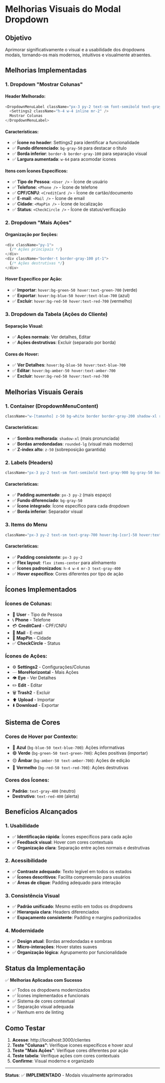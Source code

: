 # Melhorias Visuais do Modal Dropdown

## Objetivo
Aprimorar significativamente o visual e a usabilidade dos dropdowns modais, tornando-os mais modernos, intuitivos e visualmente atraentes.

## Melhorias Implementadas

### **1. Dropdown "Mostrar Colunas"**

#### **Header Melhorado:**
```typescript
<DropdownMenuLabel className="px-3 py-2 text-sm font-semibold text-gray-900 bg-gray-50 border-b border-gray-100">
  <Settings2 className="h-4 w-4 inline mr-2" />
  Mostrar Colunas
</DropdownMenuLabel>
```

#### **Características:**
- ✅ **Ícone no header**: Settings2 para identificar a funcionalidade
- ✅ **Fundo diferenciado**: `bg-gray-50` para destacar o título
- ✅ **Borda inferior**: `border-b border-gray-100` para separação visual
- ✅ **Largura aumentada**: `w-64` para acomodar ícones

#### **Itens com Ícones Específicos:**
- ✅ **Tipo de Pessoa**: `<User />` - Ícone de usuário
- ✅ **Telefone**: `<Phone />` - Ícone de telefone
- ✅ **CPF/CNPJ**: `<CreditCard />` - Ícone de cartão/documento
- ✅ **E-mail**: `<Mail />` - Ícone de email
- ✅ **Cidade**: `<MapPin />` - Ícone de localização
- ✅ **Status**: `<CheckCircle />` - Ícone de status/verificação

### **2. Dropdown "Mais Ações"**

#### **Organização por Seções:**
```typescript
<div className="py-1">
  {/* Ações principais */}
</div>
<div className="border-t border-gray-100 pt-1">
  {/* Ações destrutivas */}
</div>
```

#### **Hover Específico por Ação:**
- ✅ **Importar**: `hover:bg-green-50 hover:text-green-700` (verde)
- ✅ **Exportar**: `hover:bg-blue-50 hover:text-blue-700` (azul)
- ✅ **Excluir**: `hover:bg-red-50 hover:text-red-700` (vermelho)

### **3. Dropdown da Tabela (Ações do Cliente)**

#### **Separação Visual:**
- ✅ **Ações normais**: Ver detalhes, Editar
- ✅ **Ações destrutivas**: Excluir (separado por borda)

#### **Cores de Hover:**
- ✅ **Ver Detalhes**: `hover:bg-blue-50 hover:text-blue-700`
- ✅ **Editar**: `hover:bg-amber-50 hover:text-amber-700`
- ✅ **Excluir**: `hover:bg-red-50 hover:text-red-700`

## Melhorias Visuais Gerais

### **1. Container (DropdownMenuContent)**
```typescript
className="w-[tamanho] z-50 bg-white border border-gray-200 shadow-xl rounded-lg"
```

#### **Características:**
- ✅ **Sombra melhorada**: `shadow-xl` (mais pronunciada)
- ✅ **Bordas arredondadas**: `rounded-lg` (visual mais moderno)
- ✅ **Z-index alto**: `z-50` (sobreposição garantida)

### **2. Labels (Headers)**
```typescript
className="px-3 py-2 text-sm font-semibold text-gray-900 bg-gray-50 border-b border-gray-100"
```

#### **Características:**
- ✅ **Padding aumentado**: `px-3 py-2` (mais espaço)
- ✅ **Fundo diferenciado**: `bg-gray-50`
- ✅ **Ícone integrado**: Ícone específico para cada dropdown
- ✅ **Borda inferior**: Separador visual

### **3. Items do Menu**
```typescript
className="px-3 py-2 text-sm text-gray-700 hover:bg-[cor]-50 hover:text-[cor]-700 flex items-center"
```

#### **Características:**
- ✅ **Padding consistente**: `px-3 py-2`
- ✅ **Flex layout**: `flex items-center` para alinhamento
- ✅ **Ícones padronizados**: `h-4 w-4 mr-3 text-gray-400`
- ✅ **Hover específico**: Cores diferentes por tipo de ação

## Ícones Implementados

### **Ícones de Colunas:**
- 🧑 **User** - Tipo de Pessoa
- 📞 **Phone** - Telefone
- 💳 **CreditCard** - CPF/CNPJ
- 📧 **Mail** - E-mail
- 📍 **MapPin** - Cidade
- ✅ **CheckCircle** - Status

### **Ícones de Ações:**
- ⚙️ **Settings2** - Configurações/Colunas
- ⋯ **MoreHorizontal** - Mais Ações
- 👁️ **Eye** - Ver Detalhes
- ✏️ **Edit** - Editar
- 🗑️ **Trash2** - Excluir
- ⬆️ **Upload** - Importar
- ⬇️ **Download** - Exportar

## Sistema de Cores

### **Cores de Hover por Contexto:**
- 🔵 **Azul** (`bg-blue-50 text-blue-700`): Ações informativas
- 🟢 **Verde** (`bg-green-50 text-green-700`): Ações positivas (importar)
- 🟡 **Âmbar** (`bg-amber-50 text-amber-700`): Ações de edição
- 🔴 **Vermelho** (`bg-red-50 text-red-700`): Ações destrutivas

### **Cores dos Ícones:**
- **Padrão**: `text-gray-400` (neutro)
- **Destrutivo**: `text-red-400` (alerta)

## Benefícios Alcançados

### **1. Usabilidade**
- ✅ **Identificação rápida**: Ícones específicos para cada ação
- ✅ **Feedback visual**: Hover com cores contextuais
- ✅ **Organização clara**: Separação entre ações normais e destrutivas

### **2. Acessibilidade**
- ✅ **Contraste adequado**: Texto legível em todos os estados
- ✅ **Ícones descritivos**: Facilita compreensão para usuários
- ✅ **Áreas de clique**: Padding adequado para interação

### **3. Consistência Visual**
- ✅ **Padrão unificado**: Mesmo estilo em todos os dropdowns
- ✅ **Hierarquia clara**: Headers diferenciados
- ✅ **Espaçamento consistente**: Padding e margins padronizados

### **4. Modernidade**
- ✅ **Design atual**: Bordas arredondadas e sombras
- ✅ **Micro-interações**: Hover states suaves
- ✅ **Organização lógica**: Agrupamento por funcionalidade

## Status da Implementação

✅ **Melhorias Aplicadas com Sucesso**
- ✅ Todos os dropdowns modernizados
- ✅ Ícones implementados e funcionais
- ✅ Sistema de cores contextual
- ✅ Separação visual adequada
- ✅ Nenhum erro de linting

## Como Testar

1. **Acesse**: http://localhost:3000/clientes
2. **Teste "Colunas"**: Verifique ícones específicos e hover azul
3. **Teste "Mais Ações"**: Verifique cores diferentes por ação
4. **Teste tabela**: Verifique ações com cores contextuais
5. **Confirme**: Visual moderno e organizado

---
**Status**: ✅ **IMPLEMENTADO** - Modais visualmente aprimorados
